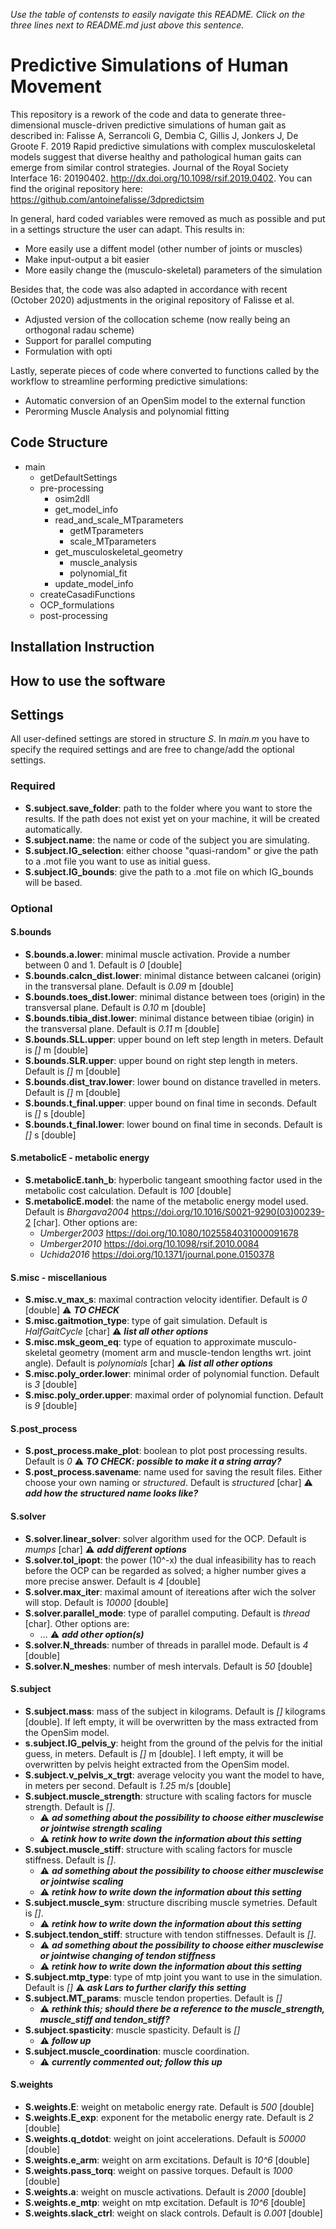 *Use the table of contensts to easily navigate this README. Click on the three lines next to README.md just above this sentence.*

Predictive Simulations of Human Movement
============

This repository is a rework of the code and data to generate three-dimensional muscle-driven predictive simulations of human gait as described in: Falisse A, Serrancoli G, Dembia C, Gillis J, Jonkers J, De Groote F. 2019 Rapid predictive simulations with complex musculoskeletal models suggest that diverse healthy and pathological human gaits can emerge from similar control strategies. Journal of the Royal Society Interface 16: 20190402. http://dx.doi.org/10.1098/rsif.2019.0402. You can find the original repository here: https://github.com/antoinefalisse/3dpredictsim

In general, hard coded variables were removed as much as possible and put in a settings structure the user can adapt. This results in:

- More easily use a diffent model (other number of joints or muscles)
- Make input-output a bit easier
- More easily change the (musculo-skeletal) parameters of the simulation

Besides that, the code was also adapted in accordance with recent (October 2020) adjustments in the original repository of Falisse et al.

- Adjusted version of the collocation scheme (now really being an orthogonal radau scheme)
- Support for parallel computing
- Formulation with opti

Lastly, seperate pieces of code where converted to functions called by the workflow to streamline performing predictive simulations:

- Automatic conversion of an OpenSim model to the external function
- Perorming Muscle Analysis and polynomial fitting


## Code Structure

- main
	- getDefaultSettings
	- pre-processing
		- osim2dll
		- get_model_info
		- read_and_scale_MTparameters
			- getMTparameters
			- scale_MTparameters
		- get_musculoskeletal_geometry 
			- muscle_analysis
			- polynomial_fit
		- update_model_info
	- createCasadiFunctions
	- OCP_formulations
	- post-processing

## Installation Instruction

## How to use the software

## Settings

All user-defined settings are stored in structure *S*. In *main.m* you have to specify the required settings and are free to change/add the optional settings. 

### Required

- **S.subject.save_folder**: path to the folder where you want to store the results. If the path does not exist yet on your machine, it will be created automatically.
- **S.subject.name**: the name or code of the subject you are simulating.
- **S.subject.IG_selection**: either choose "quasi-random" or give the path to a .mot file you want to use as initial guess.
- **S.subject.IG_bounds**: give the path to a .mot file on which IG_bounds will be based.

### Optional

#### S.bounds

- **S.bounds.a.lower**: minimal muscle activation. Provide a number between 0 and 1. Default is *0* [double]
- **S.bounds.calcn_dist.lower**: minimal distance between calcanei (origin) in the transversal plane. Default is *0.09* m [double]
- **S.bounds.toes_dist.lower**: minimal distance between toes (origin) in the transversal plane. Default is *0.10* m [double]
- **S.bounds.tibia_dist.lower**: minimal distance between tibiae (origin) in the transversal plane. Default is *0.11* m [double]
- **S.bounds.SLL.upper**: upper bound on left step length in meters. Default is *[]* m [double]
- **S.bounds.SLR.upper**: upper bound on right step length in meters. Default is *[]* m [double]
- **S.bounds.dist_trav.lower**: lower bound on distance travelled in meters. Default is *[]* m [double]
- **S.bounds.t_final.upper**: upper bound on final time in seconds. Default is *[]* s [double]
- **S.bounds.t_final.lower**: lower bound on final time in seconds. Default is *[]* s [double]

#### S.metabolicE - metabolic energy

- **S.metabolicE.tanh_b**: hyperbolic tangeant smoothing factor used in the metabolic cost calculation. Default is *100* [double]
- **S.metabolicE.model**: the name of the metabolic energy model used. Default is *Bhargava2004* https://doi.org/10.1016/S0021-9290(03)00239-2 [char]. Other options are:
	- *Umberger2003* https://doi.org/10.1080/1025584031000091678
	- *Umberger2010* https://doi.org/10.1098/rsif.2010.0084
	- *Uchida2016* https://doi.org/10.1371/journal.pone.0150378

#### S.misc - miscellanious

- **S.misc.v_max_s**: maximal contraction velocity identifier. Default is *0* [double] :warning: ***TO CHECK***
- **S.misc.gaitmotion_type**: type of gait simulation. Default is *HalfGaitCycle* [char] :warning: ***list all other options***
- **S.misc.msk_geom_eq**: type of equation to approximate musculo-skeletal geometry (moment arm and muscle-tendon lengths wrt. joint angle). Default is *polynomials* [char] :warning: ***list all other options***
- **S.misc.poly_order.lower**: minimal order of polynomial function. Default is *3* [double]
- **S.misc.poly_order.upper**: maximal order of polynomial function. Default is *9* [double]

#### S.post_process

- **S.post_process.make_plot**: boolean to plot post processing results. Default is *0* :warning: ***TO CHECK: possible to make it a string array?***
- **S.post_process.savename**: name used for saving the result files. Either choose your own naming or *structured*. Default is *structured* [char] :warning: ***add how the structured name looks like?***

#### S.solver

- **S.solver.linear_solver**: solver algorithm used for the OCP. Default is *mumps* [char] :warning: ***add different options***
- **S.solver.tol_ipopt**: the power (10^-x) the dual infeasibility has to reach before the OCP can be regarded as solved; a higher number gives a more precise answer. Default is *4* [double]
- **S.solver.max_iter**: maximal amount of itereations after wich the solver will stop. Default is *10000* [double]
- **S.solver.parallel_mode**: type of parallel computing. Default is *thread* [char]. Other options are:
	- ... :warning: ***add other option(s)***
- **S.solver.N_threads**: number of threads in parallel mode. Default is *4* [double]
- **S.solver.N_meshes**: number of mesh intervals. Default is *50* [double]

#### S.subject

- **S.subject.mass**: mass of the subject in kilograms. Default is *[]* kilograms [double]. If left empty, it will be overwritten by the mass extracted from the OpenSim model.
- **s.subject.IG_pelvis_y**: height from the ground of the pelvis for the initial guess, in meters. Default is *[]* m [double]. I left empty, it will be overwritten by pelvis height extracted from the OpenSim model.
- **S.subject.v_pelvis_x_trgt**: average velocity you want the model to have, in meters per second. Default is *1.25* m/s [double]
- **S.subject.muscle_strength**: structure with scaling factors for muscle strength. Default is *[]*. 
	- :warning: ***ad something about the possibility to choose either musclewise or jointwise strength scaling***
	- :warning: ***retink how to write down the information about this setting***
- **S.subject.muscle_stiff**: structure with scaling factors for muscle stiffness. Default is *[]*. 
	- :warning: ***ad something about the possibility to choose either musclewise or jointwise scaling***
	- :warning: ***retink how to write down the information about this setting***
- **S.subject.muscle_sym**: structure discribing muscle symetries. Default is *[]*.
	- :warning: ***retink how to write down the information about this setting***
- **S.subject.tendon_stiff**: structure with tendon stiffnesses. Default is *[]*. 
	- :warning: ***ad something about the possibility to choose either musclewise or jointwise changing of tendon stiffness***
	- :warning: ***retink how to write down the information about this setting***
- **S.subject.mtp_type**: type of mtp joint you want to use in the simulation. Default is *[]* :warning: ***ask Lars to further clarify this setting***
- **S.subject.MT_params**: muscle tendon properties. Default is *[]*
	- :warning: ***rethink this; should there be a reference to the muscle_strength, muscle_stiff and tendon_stiff?***
- **S.subject.spasticity**: muscle spasticity. Default is *[]*
	- :warning: ***follow up***
- **S.subject.muscle_coordination**: muscle coordination.
	- :warning: ***currently commented out; follow this up***
	
#### S.weights

- **S.weights.E**: weight on metabolic energy rate. Default is *500* [double]
- **S.weights.E_exp**: exponent for the metabolic energy rate. Default is *2* [double]
- **S.weights.q_dotdot**: weight on joint accelerations. Default is *50000* [double]
- **S.weights.e_arm**: weight on arm excitations. Default is *10^6* [double]
- **S.weights.pass_torq**: weight on passive torques. Default is *1000* [double]
- **S.weights.a**: weight on muscle activations. Default is *2000* [double]
- **S.weights.e_mtp**: weight on mtp excitation. Default is *10^6* [double]
- **S.weights.slack_ctrl**: weight on slack controls. Default is *0.001* [double]
